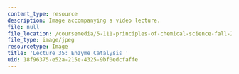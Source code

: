 ```yaml
---
content_type: resource
description: Image accompanying a video lecture.
file: null
file_location: /coursemedia/5-111-principles-of-chemical-science-fall-2008/18f96375e52a215e43259bf0edcfaffe_35.jpg
file_type: image/jpeg
resourcetype: Image
title: 'Lecture 35: Enzyme Catalysis '
uid: 18f96375-e52a-215e-4325-9bf0edcfaffe
---
```

